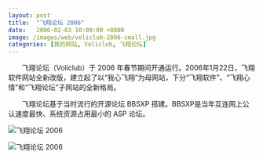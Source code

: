 ```yaml
---
layout: post
title:  "飞翔论坛 2006"
date:   2006-02-03 10:00:00 +0800
image: /images/web/voliclub-2006-small.jpg
categories: [我的网站, Voliclub, 飞翔论坛]
---
```


　　飞翔论坛（Voliclub）于 2006 年春节期间开通运行。2006年1月22日，飞翔软件网站全新改版，建立起了以“我心飞翔”为母网站，下分“飞翔软件”、“飞翔心情”和“飞翔论坛”子网站的全新格局。

　　飞翔论坛基于当时流行的开源论坛 BBSXP 搭建。BBSXP是当年互连网上公认速度最快、系统资源占用最小的 ASP 论坛。

![飞翔论坛 2006]({{site.baseurl}}/images/web/飞翔论坛2006-BBSXP-首页.png)

![飞翔论坛 2006]({{site.baseurl}}/images/web/飞翔论坛2006-BBSXP-飞翔通讯录飞翔名片王.png)

